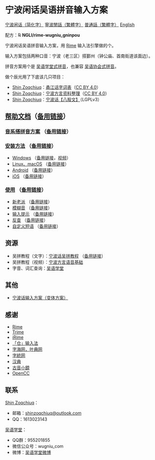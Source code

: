 # 宁波闲话吴语拼音输入方案

[宁波闲话（简化字）](./README.wuu-Hans-CN.md) [寧波閒話（繁體字）](./README.md) [普通話（繁體字）](./README.cmn-Hant-CN.md) [English](./README.en.md)

配方：℞ **NGLI/rime-wugniu_gninpou**

宁波闲话吴语拼音输入方案，用 [Rime](https://rime.im/) 输入法引擎做的个。

输入方案包括两种口音：宁波（老三区）搭鄞州（钟公庙、首南街道该面边）。

拼音方案用个是 [吴语学堂式拼音](https://github.com/NGLI/rime-wugniu_gninpou/wiki/音系搭拼音方案)，也兼容 [吴语协会式拼音](http://wu-chinese.com/romanization/)。

做个辰光用了下底该几只项目：

- [Shin Zoqchiuq](https://github.com/shinzoqchiuq)：[甬江话字词表](https://github.com/ionkaon/dictionary)（[CC BY 4.0](https://creativecommons.org/licenses/by/4.0/)）
- [Shin Zoqchiuq](https://github.com/shinzoqchiuq)：[宁波方言资料整理](https://github.com/ionkaon/data)（[CC BY 4.0](https://creativecommons.org/licenses/by/4.0/)）
- [Shin Zoqchiuq](https://github.com/shinzoqchiuq)：[宁波话【八股文】](https://github.com/ionkaon/gninpou-essay)（LGPLv3）

## [帮助文档](https://github.com/NGLI/rime-wugniu_gninpou/wiki)（[备用链接](https://gitee.com/ionkaon/rime-wugniu_gninpou/wikis)）

### [音系搭拼音方案](https://github.com/NGLI/rime-wugniu_gninpou/wiki/音系搭拼音方案) （[备用链接](https://gitee.com/ionkaon/rime-wugniu_gninpou/wikis/音系搭拼音方案)）

### [安装方法](https://github.com/NGLI/rime-wugniu_gninpou/wiki/安装-甬) （[备用链接](https://gitee.com/ionkaon/rime-wugniu_gninpou/wikis/安装-甬)）

- [Windows](https://github.com/NGLI/rime-wugniu_gninpou/wiki/安装-甬#windows) （[备用链接](https://gitee.com/ionkaon/rime-wugniu_gninpou/wikis/安装-甬#windows)，[视频](https://www.bilibili.com/video/BV1db411S7gf)）
- [Linux、macOS](https://github.com/NGLI/rime-wugniu_gninpou/wiki/安装-甬#linuxmacos) （[备用链接](https://gitee.com/ionkaon/rime-wugniu_gninpou/wikis/安装-甬#linuxmacos)）
- [Android](https://github.com/NGLI/rime-wugniu_gninpou/wiki/安装-甬#android) （[备用链接](https://gitee.com/ionkaon/rime-wugniu_gninpou/wikis/安装-甬#android)）
- [iOS](https://github.com/NGLI/rime-wugniu_gninpou/wiki/安装-甬#ios) （[备用链接](https://gitee.com/ionkaon/rime-wugniu_gninpou/wikis/安装-甬#ios)）

### [使用](https://github.com/NGLI/rime-wugniu_gninpou/wiki/使用-甬) （[备用链接](https://gitee.com/ionkaon/rime-wugniu_gninpou/wikis/使用-甬)）

- [新老派](https://github.com/NGLI/rime-wugniu_gninpou/wiki/使用-甬#新老派) （[备用链接](https://gitee.com/ionkaon/rime-wugniu_gninpou/wikis/使用-甬#新老派)）
- [模糊音](https://github.com/NGLI/rime-wugniu_gninpou/wiki/使用-甬#模糊音) （[备用链接](https://gitee.com/ionkaon/rime-wugniu_gninpou/wikis/使用-甬#模糊音)）
- [输入提示](https://github.com/NGLI/rime-wugniu_gninpou/wiki/使用-甬#输入提示) （[备用链接](https://gitee.com/ionkaon/rime-wugniu_gninpou/wikis/使用-甬#输入提示)）
- [反查](https://github.com/NGLI/rime-wugniu_gninpou/wiki/使用-甬#反查) （[备用链接](https://gitee.com/ionkaon/rime-wugniu_gninpou/wikis/使用-甬#反查)）
- [自定义短语](https://github.com/NGLI/rime-wugniu_gninpou/wiki/使用-甬#自定义短语) （[备用链接](https://gitee.com/ionkaon/rime-wugniu_gninpou/wikis/使用-甬#自定义短语)）

## 资源

- 吴拼教程（文字）：[宁波话吴拼教程](https://ionkaon.github.io/phin-in-tutorial/) （[备用链接](https://ionkaon.gitee.io/phin-in-tutorial/)）
- 吴拼教程（视频）：[宁波方言语音基础](https://www.bilibili.com/video/BV1P3411J7qq)
- 字音、词汇查询：[吴语学堂](https://www.wugniu.com/)

## 其他

- [宁波话输入方案（变体方案）](https://github.com/ionkaon/rime-gninpou-variant)

## 感谢

- [Rime](https://rime.im/)
- [Trime](https://github.com/osfans/trime)
- [iRime](https://github.com/jimmy54/iRime)
- [「仓」输入法](https://github.com/imfuxiao/Hamster)
- [字海网，叶典网](http://yedict.com/)
- [字統网](https://zi.tools/)
- [汉典](http://www.zdic.net/)
- [古音小鏡](http://www.kaom.net/)
- [OpenCC](https://opencc.byvoid.com/)

## 联系

[Shin Zoqchiuq](https://github.com/shinzoqchiuq)：

- 邮箱：shinzoqchiuq@outlook.com
- QQ：1613023143

[吴语学堂](https://www.wugniu.com/)：

- QQ群：955201855
- 微信公众号：wugniu_com
- 微博：[吴语学堂微博](https://weibo.com/u/6541762299)
